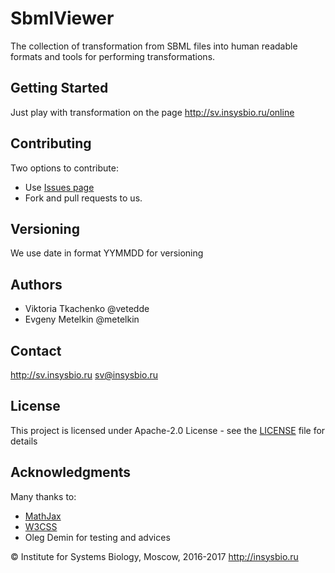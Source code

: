 # SbmlViewer
The collection of transformation from SBML files into human readable formats and tools for performing transformations.

## Getting Started

Just play with transformation on the page http://sv.insysbio.ru/online

## Contributing

Two options to contribute: 
 - Use [Issues page](https://github.com/insysbio/SbmlViewer/issues)
 - Fork and pull requests to us.

## Versioning

We use date in format YYMMDD for versioning

## Authors

- Viktoria Tkachenko @vetedde
- Evgeny Metelkin @metelkin

## Contact

http://sv.insysbio.ru
sv@insysbio.ru

## License

This project is licensed under Apache-2.0 License - see the [LICENSE](LICENSE) file for details

## Acknowledgments

Many thanks to:
* [MathJax](https://www.mathjax.org/)
* [W3CSS](https://www.w3schools.com/w3css/)
* Oleg Demin for testing and advices

© Institute for Systems Biology, Moscow, 2016-2017
http://insysbio.ru
